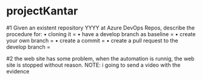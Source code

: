 # projectKantar

#1
Given an existent repository YYYY at Azure DevOps Repos, describe the procedure for:
• cloning it = 
• have a develop branch as baseline = 
• create your own branch = 
• create a commit = 
• create a pull request to the develop branch = 


#2
the web site has some problem, when the automation is runnig, the web site is stopped without reason.
NOTE: i going to send a video with the evidence
